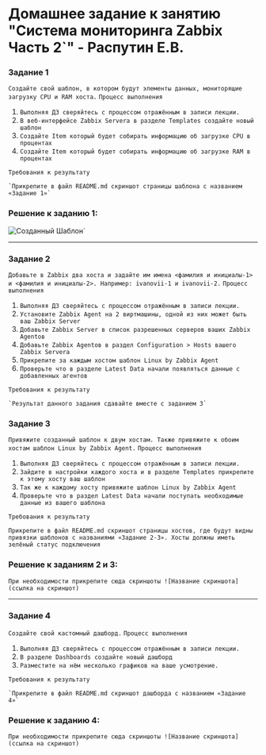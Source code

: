 # Домашнее задание к занятию "Система мониторинга Zabbix Часть 2`" - Распутин Е.В.

### Задание 1

`Создайте свой шаблон, в котором будут элементы данных, мониторящие загрузку CPU и RAM хоста.`
`Процесс выполнения`

1. `Выполняя ДЗ сверяйтесь с процессом отражённым в записи лекции.`
2. `В веб-интерфейсе Zabbix Servera в разделе Templates создайте новый шаблон`
3. `Создайте Item который будет собирать информацию об загрузке CPU в процентах`
4. `Создайте Item который будет собирать информацию об загрузке RAM в процентах`

`Требования к результату`

	`Прикрепите в файл README.md скриншот страницы шаблона с названием «Задание 1»`

### Решение к заданию 1:

![Созданный Шаблон](/home/rev01/hw-9-3/img/9-3-1.png)`

---

### Задание 2

`Добавьте в Zabbix два хоста и задайте им имена <фамилия и инициалы-1> и <фамилия и инициалы-2>. Например: ivanovii-1 и ivanovii-2.`
`Процесс выполнения`

1.  `Выполняя ДЗ сверяйтесь с процессом отражённым в записи лекции.`
2.  `Установите Zabbix Agent на 2 виртмашины, одной из них может быть ваш Zabbix Server`
3.  `Добавьте Zabbix Server в список разрешенных серверов ваших Zabbix Agentов`
4.  `Добавьте Zabbix Agentов в раздел Configuration > Hosts вашего Zabbix Servera`
5.  `Прикрепите за каждым хостом шаблон Linux by Zabbix Agent`
6.  `Проверьте что в разделе Latest Data начали появляться данные с добавленных агентов`

`Требования к результату`

    `Результат данного задания сдавайте вместе с заданием 3`

### Задание 3

`Привяжите созданный шаблон к двум хостам. Также привяжите к обоим хостам шаблон Linux by Zabbix Agent.`
`Процесс выполнения`

1.  `Выполняя ДЗ сверяйтесь с процессом отражённым в записи лекции.`
2.  `Зайдите в настройки каждого хоста и в разделе Templates прикрепите к этому хосту ваш шаблон`
3.  `Так же к каждому хосту привяжите шаблон Linux by Zabbix Agent`
4.  `Проверьте что в раздел Latest Data начали поступать необходимые данные из вашего шаблона`

`Требования к результату`

   `Прикрепите в файл README.md скриншот страницы хостов, где будут видны привязки шаблонов с названиями «Задание 2-3». Хосты должны иметь зелёный статус подключения`

### Решение к заданиям 2 и 3:

`При необходимости прикрепитe сюда скриншоты
![Название скриншота](ссылка на скриншот)`

---

### Задание 4

`Создайте свой кастомный дашборд.`
`Процесс выполнения`

1.  `Выполняя ДЗ сверяйтесь с процессом отражённым в записи лекции.`
2.  `В разделе Dashboards создайте новый дашборд`
3.  `Разместите на нём несколько графиков на ваше усмотрение.`

`Требования к результату`

    `Прикрепите в файл README.md скриншот дашборда с названием «Задание 4»`

### Решение к заданию 4:

`При необходимости прикрепитe сюда скриншоты
![Название скриншота](ссылка на скриншот)`
